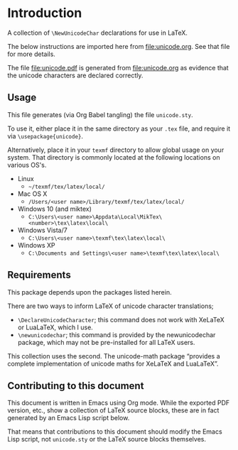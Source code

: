 # Introduction

A collection of `\NewUnicodeChar` declarations for use in LaTeX.

The below instructions are imported here from
[file:unicode.org](unicode.org). See that file for more details.

The file [file:unicode.pdf](unicode.pdf) is generated from
[file:unicode.org](unicode.org) as evidence that the unicode characters
are declared correctly.

## Usage

This file generates (via Org Babel tangling) the file `unicode.sty`.

To use it, either place it in the same directory as your `.tex` file,
and require it via `\usepackage{unicode}`.

Alternatively, place it in your `texmf` directory to allow global usage
on your system. That directory is commonly located at the following
locations on various OS's.

  - Linux
      - `~/texmf/tex/latex/local/`
  - Mac OS X
      - `/Users/<user name>/Library/texmf/tex/latex/local/`
  - Windows 10 (and miktex)
      - `C:\Users\<user
        name>\Appdata\Local\MikTex\<number>\tex\latex\local\`
  - Windows Vista/7
      - `C:\Users\<user name>\texmf\tex\latex\local\`
  - Windows XP
      - `C:\Documents and Settings\<user name>\texmf\tex\latex\local\`

## Requirements

This package depends upon the packages listed herein.

There are two ways to inform LaTeX of unicode character translations;

  - `\DeclareUnicodeCharacter`; this command does not work with XeLaTeX
    or LuaLaTeX, which I use.
  - `\newunicodechar`; this command is provided by the newunicodechar
    package, which may not be pre-installed for all LaTeX users.

This collection uses the second. The unicode-math package “provides a
complete implementation of unicode maths for XeLaTeX and LuaLaTeX”.

## Contributing to this document

This document is written in Emacs using Org mode. While the exported PDF
version, etc., show a collection of LaTeX source blocks, these are in
fact generated by an Emacs Lisp script below.

That means that contributions to this document should modify the Emacs
Lisp script, not `unicode.sty` or the LaTeX source blocks themselves.
